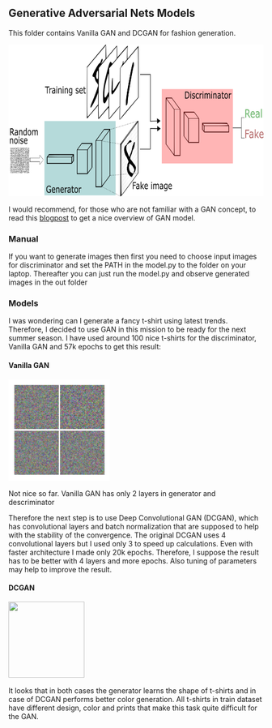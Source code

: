 ## Generative Adversarial Nets Models

This folder contains Vanilla GAN and DCGAN for fashion generation.

<img src="GANs.png" height="300" width="600">


I would recommend, for those who are not familiar with a GAN concept, to read this [blogpost](https://towardsdatascience.com/understanding-generative-adversarial-networks-4dafc963f2ef) to get a nice overview of GAN model.

### Manual
If you want to generate images then first you need to choose input images for discriminator and set the PATH in the model.py to the folder on your laptop.
Thereafter you can just run the model.py and observe generated images in the out folder

### Models
I was wondering can I generate a fancy t-shirt using latest trends. Therefore, I decided to use GAN in this mission to be ready for the next summer season.
I have used around 100 nice t-shirts for the discriminator, Vanilla GAN and 57k epochs to get this result:

#### Vanilla GAN
<img src="out_man_tshirts_4/generated_tshirts.gif"  height="200" width="200">

Not nice so far. Vanilla GAN has only 2 layers in generator and descriminator 

Therefore the next step is to use Deep Convolutional GAN (DCGAN), which has convolutional layers and batch normalization that are supposed to help with the stability of the convergence. The original DCGAN uses 4 convolutional layers but I used only 3 to speed up calculations. Even with faster architecture I made only 20k epochs. Therefore, I suppose the result has to be better with 4 layers and more epochs. Also tuning of parameters may help to improve the result.   

#### DCGAN
<img src="dcgan_out_man_tshirts/tshirts.gif" height="150" width="150">

It looks that in both cases the generator learns the shape of t-shirts and in case of DCGAN performs better color generation. All t-shirts in train dataset have different design, color and prints that make this task quite difficult for the GAN.
